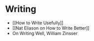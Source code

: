 # Writing

- [[How to Write Usefully]]
- [[Nat Eliason on How to Write Better]]
- On Writing Well, William Zinsser